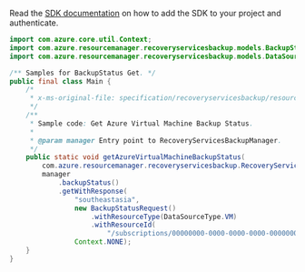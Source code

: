 Read the [SDK documentation](https://github.com/Azure/azure-sdk-for-java/blob/azure-resourcemanager-recoveryservicesbackup_1.0.0-beta.4/sdk/recoveryservicesbackup/azure-resourcemanager-recoveryservicesbackup/README.md) on how to add the SDK to your project and authenticate.

```java
import com.azure.core.util.Context;
import com.azure.resourcemanager.recoveryservicesbackup.models.BackupStatusRequest;
import com.azure.resourcemanager.recoveryservicesbackup.models.DataSourceType;

/** Samples for BackupStatus Get. */
public final class Main {
    /*
     * x-ms-original-file: specification/recoveryservicesbackup/resource-manager/Microsoft.RecoveryServices/stable/2021-12-01/examples/AzureIaasVm/GetBackupStatus.json
     */
    /**
     * Sample code: Get Azure Virtual Machine Backup Status.
     *
     * @param manager Entry point to RecoveryServicesBackupManager.
     */
    public static void getAzureVirtualMachineBackupStatus(
        com.azure.resourcemanager.recoveryservicesbackup.RecoveryServicesBackupManager manager) {
        manager
            .backupStatus()
            .getWithResponse(
                "southeastasia",
                new BackupStatusRequest()
                    .withResourceType(DataSourceType.VM)
                    .withResourceId(
                        "/subscriptions/00000000-0000-0000-0000-000000000000/resourceGroups/testRg/providers/Microsoft.Compute/VirtualMachines/testVm"),
                Context.NONE);
    }
}
```
